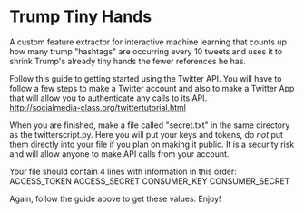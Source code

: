 # Trump Tiny Hands
A custom feature extractor for interactive machine learning that counts up how many trump "hashtags" are occurring every 10 tweets and uses it to shrink Trump's already tiny hands the fewer references he has.  

Follow this guide to getting started using the Twitter API. You will have to follow a few steps to make a Twitter account and also to make a Twitter App that will allow you to authenticate any calls to its API.  
http://socialmedia-class.org/twittertutorial.html

When you are finished, make a file called "secret.txt" in the same directory as the twitterscript.py. Here you will put your keys and tokens, do *not* put them directly into your file if you plan on making it public. It is a security risk and will allow anyone to make API calls from your account.

Your file should contain 4 lines with information in this order:
ACCESS_TOKEN
ACCESS_SECRET
CONSUMER_KEY
CONSUMER_SECRET

Again, follow the guide above to get these values. Enjoy!